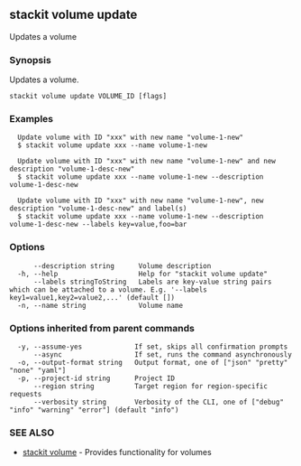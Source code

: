 ## stackit volume update

Updates a volume

### Synopsis

Updates a volume.

```
stackit volume update VOLUME_ID [flags]
```

### Examples

```
  Update volume with ID "xxx" with new name "volume-1-new"
  $ stackit volume update xxx --name volume-1-new

  Update volume with ID "xxx" with new name "volume-1-new" and new description "volume-1-desc-new"
  $ stackit volume update xxx --name volume-1-new --description volume-1-desc-new

  Update volume with ID "xxx" with new name "volume-1-new", new description "volume-1-desc-new" and label(s)
  $ stackit volume update xxx --name volume-1-new --description volume-1-desc-new --labels key=value,foo=bar
```

### Options

```
      --description string      Volume description
  -h, --help                    Help for "stackit volume update"
      --labels stringToString   Labels are key-value string pairs which can be attached to a volume. E.g. '--labels key1=value1,key2=value2,...' (default [])
  -n, --name string             Volume name
```

### Options inherited from parent commands

```
  -y, --assume-yes             If set, skips all confirmation prompts
      --async                  If set, runs the command asynchronously
  -o, --output-format string   Output format, one of ["json" "pretty" "none" "yaml"]
  -p, --project-id string      Project ID
      --region string          Target region for region-specific requests
      --verbosity string       Verbosity of the CLI, one of ["debug" "info" "warning" "error"] (default "info")
```

### SEE ALSO

* [stackit volume](./stackit_volume.md)	 - Provides functionality for volumes

